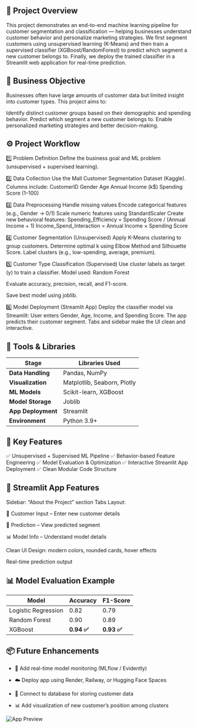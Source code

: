 ## 📘 Project Overview

This project demonstrates an end-to-end machine learning pipeline for customer segmentation and classification — helping businesses understand customer behavior and personalize marketing strategies.
We first segment customers using unsupervised learning (K-Means) and then train a supervised classifier (XGBoost/RandomForest) to predict which segment a new customer belongs to.
Finally, we deploy the trained classifier in a Streamlit web application for real-time prediction.

## 🧩 Business Objective
Businesses often have large amounts of customer data but limited insight into customer types.
This project aims to:

Identify distinct customer groups based on their demographic and spending behavior.
Predict which segment a new customer belongs to.
Enable personalized marketing strategies and better decision-making.

## ⚙️ Project Workflow

1️⃣ Problem Definition
Define the business goal and ML problem (unsupervised + supervised learning).

2️⃣ Data Collection
Use the Mall Customer Segmentation Dataset (Kaggle).
Columns include:
CustomerID
Gender
Age
Annual Income (k$)
Spending Score (1–100)

3️⃣ Data Preprocessing
Handle missing values
Encode categorical features (e.g., Gender → 0/1)
Scale numeric features using StandardScaler
Create new behavioral features:
Spending_Efficiency = Spending Score / (Annual Income + 1)
Income_Spend_Interaction = Annual Income × Spending Score

4️⃣ Customer Segmentation (Unsupervised)
Apply K-Means clustering to group customers.
Determine optimal k using Elbow Method and Silhouette Score.
Label clusters (e.g., low-spending, average, premium).

5️⃣ Customer Type Classification (Supervised)
Use cluster labels as target (y) to train a classifier.
Model used:
Random Forest


Evaluate accuracy, precision, recall, and F1-score.

Save best model using joblib.

6️⃣ Model Deployment (Streamlit App)
Deploy the classifier model via Streamlit:
User enters Gender, Age, Income, and Spending Score.
The app predicts their customer segment.
Tabs and sidebar make the UI clean and interactive.


## 🧰 Tools & Libraries
| Stage              | Libraries Used              |
| ------------------ | --------------------------- |
| **Data Handling**  | Pandas, NumPy               |
| **Visualization**  | Matplotlib, Seaborn, Plotly |
| **ML Models**      | Scikit-learn, XGBoost       |
| **Model Storage**  | Joblib                      |
| **App Deployment** | Streamlit                   |
| **Environment**    | Python 3.9+                 |


## 🧠 Key Features
✅ Unsupervised + Supervised ML Pipeline
✅ Behavior-based Feature Engineering
✅ Model Evaluation & Optimization
✅ Interactive Streamlit App Deployment
✅ Clean Modular Code Structure


## 🎨 Streamlit App Features

Sidebar: “About the Project” section
Tabs Layout:

🧍 Customer Input – Enter new customer details

🔮 Prediction – View predicted segment

📊 Model Info – Understand model details

Clean UI Design: modern colors, rounded cards, hover effects

Real-time prediction output

## 📊 Model Evaluation Example
| Model               | Accuracy   | F1-Score   |
| ------------------- | ---------- | ---------- |
| Logistic Regression | 0.82       | 0.79       |
| Random Forest       | 0.90       | 0.89       |
| XGBoost             | **0.94 ✅** | **0.93 ✅** |

## 📦 Future Enhancements

* 🔁 Add real-time model monitoring (MLflow / Evidently)

* ☁️ Deploy app using Render, Railway, or Hugging Face Spaces

* 💾 Connect to database for storing customer data

* 📊 Add visualization of new customer’s position among clusters

![App Preview]('customer_segmentation.jpg')

